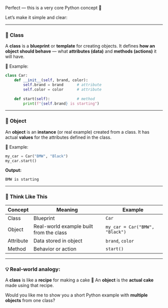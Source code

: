 Perfect — this is a very core Python concept 👏

Let’s make it simple and clear:

---

### 🔹 **Class**

A **class** is a **blueprint** or **template** for creating objects.
It defines **how an object should behave** — what **attributes (data)** and **methods (actions)** it will have.

🧠 Example:

```python
class Car:
    def __init__(self, brand, color):
        self.brand = brand      # attribute
        self.color = color      # attribute
    
    def start(self):            # method
        print(f"{self.brand} is starting")
```

---

### 🔹 **Object**

An **object** is an **instance** (or real example) created from a class.
It has actual **values** for the attributes defined in the class.

🧠 Example:

```python
my_car = Car("BMW", "Black")
my_car.start()
```

**Output:**

```
BMW is starting
```

---

### 🔹 **Think Like This**

| Concept   | Meaning                                 | Example                        |
| --------- | --------------------------------------- | ------------------------------ |
| Class     | Blueprint                               | `Car`                          |
| Object    | Real-world example built from the class | `my_car = Car("BMW", "Black")` |
| Attribute | Data stored in object                   | `brand`, `color`               |
| Method    | Behavior or action                      | `start()`                      |

---

### 💡 Real-world analogy:

A **class** is like a **recipe** for making a cake 🍰
An **object** is the **actual cake** made using that recipe.

Would you like me to show you a short Python example with **multiple objects** from one class?
